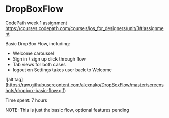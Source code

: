 # DropBoxFlow
CodePath week 1 assignment
https://courses.codepath.com/courses/ios_for_designers/unit/3#!assignment

Basic DropBox Flow, including:
- Welcome caroussel
- Sign in / sign up click through flow
- Tab views for both cases
- logout on Settings takes user back to Welcome

![alt tag] (https://raw.githubusercontent.com/alexnako/DropBoxFlow/master/screenshots/dropbox-basic-flow.gif)

Time spent: 7 hours

NOTE: This is just the basic flow, optional features pending
